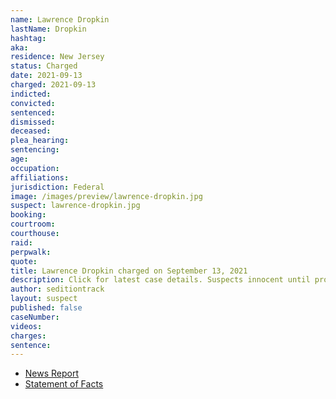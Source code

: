 ```yaml
---
name: Lawrence Dropkin
lastName: Dropkin
hashtag:
aka:
residence: New Jersey
status: Charged
date: 2021-09-13
charged: 2021-09-13
indicted:
convicted:
sentenced:
dismissed:
deceased:
plea_hearing:
sentencing:
age:
occupation:
affiliations:
jurisdiction: Federal
image: /images/preview/lawrence-dropkin.jpg
suspect: lawrence-dropkin.jpg
booking:
courtroom:
courthouse:
raid:
perpwalk:
quote:
title: Lawrence Dropkin charged on September 13, 2021
description: Click for latest case details. Suspects innocent until proven guilty.
author: seditiontrack
layout: suspect
published: false
caseNumber:
videos:
charges:
sentence:
---
```


- [News Report]()
- [Statement of Facts](https://extremism.gwu.edu/sites/g/files/zaxdzs2191/f/Lawrence%20Dropkin%20Jr%20Statement%20of%20Facts.pdf)
